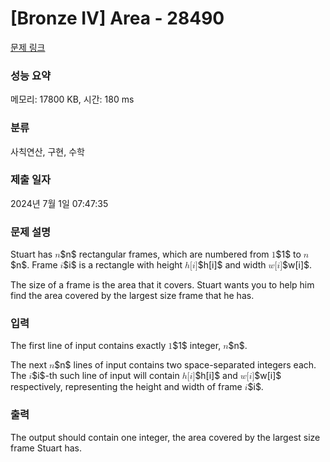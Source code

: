 # [Bronze IV] Area - 28490 

[문제 링크](https://www.acmicpc.net/problem/28490) 

### 성능 요약

메모리: 17800 KB, 시간: 180 ms

### 분류

사칙연산, 구현, 수학

### 제출 일자

2024년 7월 1일 07:47:35

### 문제 설명

<p>Stuart has <mjx-container class="MathJax" jax="CHTML" style="font-size: 99.9%; position: relative;"><mjx-math class="MJX-TEX" aria-hidden="true"><mjx-mi class="mjx-i"><mjx-c class="mjx-c1D45B TEX-I"></mjx-c></mjx-mi></mjx-math><mjx-assistive-mml unselectable="on" display="inline"><math xmlns="http://www.w3.org/1998/Math/MathML"><mi>n</mi></math></mjx-assistive-mml><span aria-hidden="true" class="no-mathjax mjx-copytext">$n$</span></mjx-container> rectangular frames, which are numbered from <mjx-container class="MathJax" jax="CHTML" style="font-size: 99.9%; position: relative;"><mjx-math class="MJX-TEX" aria-hidden="true"><mjx-mn class="mjx-n"><mjx-c class="mjx-c31"></mjx-c></mjx-mn></mjx-math><mjx-assistive-mml unselectable="on" display="inline"><math xmlns="http://www.w3.org/1998/Math/MathML"><mn>1</mn></math></mjx-assistive-mml><span aria-hidden="true" class="no-mathjax mjx-copytext">$1$</span></mjx-container> to <mjx-container class="MathJax" jax="CHTML" style="font-size: 99.9%; position: relative;"><mjx-math class="MJX-TEX" aria-hidden="true"><mjx-mi class="mjx-i"><mjx-c class="mjx-c1D45B TEX-I"></mjx-c></mjx-mi></mjx-math><mjx-assistive-mml unselectable="on" display="inline"><math xmlns="http://www.w3.org/1998/Math/MathML"><mi>n</mi></math></mjx-assistive-mml><span aria-hidden="true" class="no-mathjax mjx-copytext">$n$</span></mjx-container>. Frame <mjx-container class="MathJax" jax="CHTML" style="font-size: 99.9%; position: relative;"><mjx-math class="MJX-TEX" aria-hidden="true"><mjx-mi class="mjx-i"><mjx-c class="mjx-c1D456 TEX-I"></mjx-c></mjx-mi></mjx-math><mjx-assistive-mml unselectable="on" display="inline"><math xmlns="http://www.w3.org/1998/Math/MathML"><mi>i</mi></math></mjx-assistive-mml><span aria-hidden="true" class="no-mathjax mjx-copytext">$i$</span></mjx-container> is a rectangle with height <mjx-container class="MathJax" jax="CHTML" style="font-size: 99.9%; position: relative;"><mjx-math class="MJX-TEX" aria-hidden="true"><mjx-mi class="mjx-i"><mjx-c class="mjx-c210E TEX-I"></mjx-c></mjx-mi><mjx-mo class="mjx-n"><mjx-c class="mjx-c5B"></mjx-c></mjx-mo><mjx-mi class="mjx-i"><mjx-c class="mjx-c1D456 TEX-I"></mjx-c></mjx-mi><mjx-mo class="mjx-n"><mjx-c class="mjx-c5D"></mjx-c></mjx-mo></mjx-math><mjx-assistive-mml unselectable="on" display="inline"><math xmlns="http://www.w3.org/1998/Math/MathML"><mi>h</mi><mo stretchy="false">[</mo><mi>i</mi><mo stretchy="false">]</mo></math></mjx-assistive-mml><span aria-hidden="true" class="no-mathjax mjx-copytext">$h[i]$</span></mjx-container> and width <mjx-container class="MathJax" jax="CHTML" style="font-size: 99.9%; position: relative;"><mjx-math class="MJX-TEX" aria-hidden="true"><mjx-mi class="mjx-i"><mjx-c class="mjx-c1D464 TEX-I"></mjx-c></mjx-mi><mjx-mo class="mjx-n"><mjx-c class="mjx-c5B"></mjx-c></mjx-mo><mjx-mi class="mjx-i"><mjx-c class="mjx-c1D456 TEX-I"></mjx-c></mjx-mi><mjx-mo class="mjx-n"><mjx-c class="mjx-c5D"></mjx-c></mjx-mo></mjx-math><mjx-assistive-mml unselectable="on" display="inline"><math xmlns="http://www.w3.org/1998/Math/MathML"><mi>w</mi><mo stretchy="false">[</mo><mi>i</mi><mo stretchy="false">]</mo></math></mjx-assistive-mml><span aria-hidden="true" class="no-mathjax mjx-copytext">$w[i]$</span></mjx-container>.</p>

<p>The size of a frame is the area that it covers. Stuart wants you to help him find the area covered by the largest size frame that he has.</p>

### 입력 

 <p>The first line of input contains exactly <mjx-container class="MathJax" jax="CHTML" style="font-size: 99.9%; position: relative;"><mjx-math class="MJX-TEX" aria-hidden="true"><mjx-mn class="mjx-n"><mjx-c class="mjx-c31"></mjx-c></mjx-mn></mjx-math><mjx-assistive-mml unselectable="on" display="inline"><math xmlns="http://www.w3.org/1998/Math/MathML"><mn>1</mn></math></mjx-assistive-mml><span aria-hidden="true" class="no-mathjax mjx-copytext">$1$</span></mjx-container> integer, <mjx-container class="MathJax" jax="CHTML" style="font-size: 99.9%; position: relative;"><mjx-math class="MJX-TEX" aria-hidden="true"><mjx-mi class="mjx-i"><mjx-c class="mjx-c1D45B TEX-I"></mjx-c></mjx-mi></mjx-math><mjx-assistive-mml unselectable="on" display="inline"><math xmlns="http://www.w3.org/1998/Math/MathML"><mi>n</mi></math></mjx-assistive-mml><span aria-hidden="true" class="no-mathjax mjx-copytext">$n$</span></mjx-container>.</p>

<p>The next <mjx-container class="MathJax" jax="CHTML" style="font-size: 99.9%; position: relative;"><mjx-math class="MJX-TEX" aria-hidden="true"><mjx-mi class="mjx-i"><mjx-c class="mjx-c1D45B TEX-I"></mjx-c></mjx-mi></mjx-math><mjx-assistive-mml unselectable="on" display="inline"><math xmlns="http://www.w3.org/1998/Math/MathML"><mi>n</mi></math></mjx-assistive-mml><span aria-hidden="true" class="no-mathjax mjx-copytext">$n$</span></mjx-container> lines of input contains two space-separated integers each. The <mjx-container class="MathJax" jax="CHTML" style="font-size: 99.9%; position: relative;"><mjx-math class="MJX-TEX" aria-hidden="true"><mjx-mi class="mjx-i"><mjx-c class="mjx-c1D456 TEX-I"></mjx-c></mjx-mi></mjx-math><mjx-assistive-mml unselectable="on" display="inline"><math xmlns="http://www.w3.org/1998/Math/MathML"><mi>i</mi></math></mjx-assistive-mml><span aria-hidden="true" class="no-mathjax mjx-copytext">$i$</span></mjx-container>-th such line of input will contain <mjx-container class="MathJax" jax="CHTML" style="font-size: 99.9%; position: relative;"><mjx-math class="MJX-TEX" aria-hidden="true"><mjx-mi class="mjx-i"><mjx-c class="mjx-c210E TEX-I"></mjx-c></mjx-mi><mjx-mo class="mjx-n"><mjx-c class="mjx-c5B"></mjx-c></mjx-mo><mjx-mi class="mjx-i"><mjx-c class="mjx-c1D456 TEX-I"></mjx-c></mjx-mi><mjx-mo class="mjx-n"><mjx-c class="mjx-c5D"></mjx-c></mjx-mo></mjx-math><mjx-assistive-mml unselectable="on" display="inline"><math xmlns="http://www.w3.org/1998/Math/MathML"><mi>h</mi><mo stretchy="false">[</mo><mi>i</mi><mo stretchy="false">]</mo></math></mjx-assistive-mml><span aria-hidden="true" class="no-mathjax mjx-copytext">$h[i]$</span></mjx-container> and <mjx-container class="MathJax" jax="CHTML" style="font-size: 99.9%; position: relative;"><mjx-math class="MJX-TEX" aria-hidden="true"><mjx-mi class="mjx-i"><mjx-c class="mjx-c1D464 TEX-I"></mjx-c></mjx-mi><mjx-mo class="mjx-n"><mjx-c class="mjx-c5B"></mjx-c></mjx-mo><mjx-mi class="mjx-i"><mjx-c class="mjx-c1D456 TEX-I"></mjx-c></mjx-mi><mjx-mo class="mjx-n"><mjx-c class="mjx-c5D"></mjx-c></mjx-mo></mjx-math><mjx-assistive-mml unselectable="on" display="inline"><math xmlns="http://www.w3.org/1998/Math/MathML"><mi>w</mi><mo stretchy="false">[</mo><mi>i</mi><mo stretchy="false">]</mo></math></mjx-assistive-mml><span aria-hidden="true" class="no-mathjax mjx-copytext">$w[i]$</span></mjx-container> respectively, representing the height and width of frame <mjx-container class="MathJax" jax="CHTML" style="font-size: 99.9%; position: relative;"><mjx-math class="MJX-TEX" aria-hidden="true"><mjx-mi class="mjx-i"><mjx-c class="mjx-c1D456 TEX-I"></mjx-c></mjx-mi></mjx-math><mjx-assistive-mml unselectable="on" display="inline"><math xmlns="http://www.w3.org/1998/Math/MathML"><mi>i</mi></math></mjx-assistive-mml><span aria-hidden="true" class="no-mathjax mjx-copytext">$i$</span></mjx-container>.</p>

### 출력 

 <p>The output should contain one integer, the area covered by the largest size frame Stuart has.</p>

